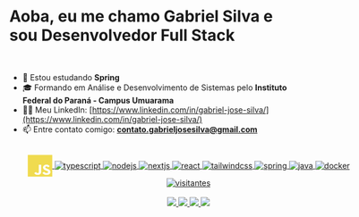 # Aoba, eu me chamo Gabriel Silva e sou Desenvolvedor Full Stack

<br>
<div>
  
  - 🌱 Estou estudando **Spring**
  - 🎓 Formando em Análise e Desenvolvimento de Sistemas pelo **Instituto Federal do Paraná - Campus Umuarama**
  - 👨‍💻 Meu LinkedIn: [https://www.linkedin.com/in/gabriel-jose-silva/](https://www.linkedin.com/in/gabriel-jose-silva/)
  - 📫 Entre contato comigo: **contato.gabrieljosesilva@gmail.com**

    
</div>


<br>


<div align="center" >
  <a href="https://github.com/gabriellgjs">
  <div style="width: 40rem">
    <img align="center" alt="javascript" height="40" width="45" src="https://raw.githubusercontent.com/devicons/devicon/master/icons/javascript/javascript-plain.svg"/>
    <img align="center" alt="typescript" height="40" width="45" src="https://cdn.jsdelivr.net/gh/devicons/devicon/icons/typescript/typescript-original.svg"/>
    <img align="center" alt="nodejs" height="40" width="45" src="https://cdn.jsdelivr.net/gh/devicons/devicon/icons/nodejs/nodejs-original.svg" />
    <img align="center" alt="nextjs" height="40" width="45" src="https://cdn.jsdelivr.net/gh/devicons/devicon/icons/nextjs/nextjs-line.svg" /> 
    <img align="center" alt="react" height="40" width="45" src="https://cdn.jsdelivr.net/gh/devicons/devicon/icons/react/react-original.svg" />
    <img align="center" alt="tailwindcss" height="40" width="45" src="https://cdn.jsdelivr.net/gh/devicons/devicon/icons/tailwindcss/tailwindcss-plain.svg" />
    <img align="center" alt="spring" height="40" width="45" src="https://cdn.jsdelivr.net/gh/devicons/devicon/icons/spring/spring-original.svg" />
    <img align="center" alt="java" height="40" width="45" src="https://cdn.jsdelivr.net/gh/devicons/devicon/icons/java/java-original-wordmark.svg" />
    <img align="center" alt="docker" height="40" width="45"src="https://cdn.jsdelivr.net/gh/devicons/devicon/icons/docker/docker-original-wordmark.svg" />
    <img align="center" alt="visitantes" height="22" src="https://visitor-badge.laobi.icu/badge?page_id=gabriellgjs.gabriellgjs") />
  </div>
</div>
    
<br>
    <div align="center" >
      <a href="https://github.com/gabriellgjs">
      <div style="width: 40rem">
        <img height="160em"  src="https://github-readme-stats.vercel.app/api?username=gabriellgjs&show_icons=true&theme=dracula&include_all_commits=true&count_private=true&hide_border=true&locale=pt-br"/>
        <img height="160em"src="https://github-readme-streak-stats.herokuapp.com?user=gabriellgjs&theme=dracula&&hide_border=true&date_format=j%20M%5B%20Y%5D&locale=pt-br" />
        <img height="164em"  src="https://github-readme-stats.vercel.app/api/top-langs/?username=gabriellgjs&theme=dracula&hide_border=true&layout=compact&langs_count=5&locale=pt-br"/>
        <img height="164em" src="https://github-readme-stats.vercel.app/api/wakatime?username=gabriellgjs&theme=dracula&hide_border=true&langs_count=5&layout=compact&locale=pt-br" />
      </div>
    </div>
